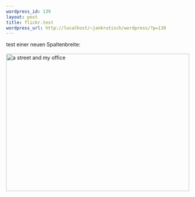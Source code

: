 ```yaml
--- 
wordpress_id: 139
layout: post
title: flickr.test
wordpress_url: http://localhost/~jankrutisch/wordpress/?p=139
---
```

test einer neuen Spaltenbreite:<br />
<br />
<a href="http://www.flickr.com/photos/jankrutisch/2413004/" title="Photo Sharing"><img src="http://photos1.flickr.com/2413004_449506bf57.jpg" width="500" height="375" alt="a street and my office" /></a>

